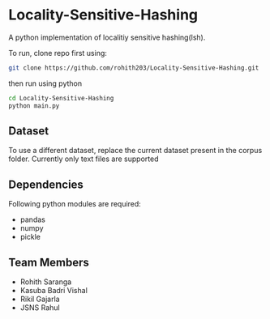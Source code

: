 # Locality-Sensitive-Hashing

A python implementation of localitiy sensitive hashing(lsh).

To run, clone repo first using:
```sh
git clone https://github.com/rohith203/Locality-Sensitive-Hashing.git
```
then run using python
```sh
cd Locality-Sensitive-Hashing
python main.py
```

## Dataset
To use a different dataset, replace the current dataset present in the 
corpus folder. Currently only text files are supported

## Dependencies
Following python modules are required:
- pandas
- numpy
- pickle

## Team Members
- Rohith Saranga
- Kasuba Badri Vishal
- Rikil Gajarla
- JSNS Rahul
